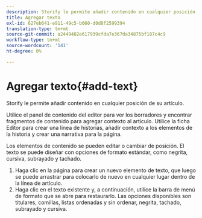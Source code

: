```yaml
---
description: Storify le permite añadir contenido en cualquier posición de su artículo.
title: Agregar texto
exl-id: 627eb641-e911-49c5-b060-d0d8f2599394
translation-type: tm+mt
source-git-commit: a2449482e617939cfda7e367da34875bf187c4c9
workflow-type: tm+mt
source-wordcount: '141'
ht-degree: 0%

---
```


# Agregar texto{#add-text}

Storify le permite añadir contenido en cualquier posición de su artículo.

Utilice el panel de contenido del editor para ver los borradores y encontrar fragmentos de contenido para agregar contexto al artículo. Utilice la ficha Editor para crear una línea de historias, añadir contexto a los elementos de la historia y crear una narrativa para la página.

Los elementos de contenido se pueden editar o cambiar de posición. El texto se puede diseñar con opciones de formato estándar, como negrita, cursiva, subrayado y tachado.

1. Haga clic en la página para crear un nuevo elemento de texto, que luego se puede arrastrar para colocarlo de nuevo en cualquier lugar dentro de la línea de artículo.
1. Haga clic en el texto existente y, a continuación, utilice la barra de menú de formato que se abre para restaurarlo. Las opciones disponibles son titulares, comillas, listas ordenadas y sin ordenar, negrita, tachado, subrayado y cursiva.
